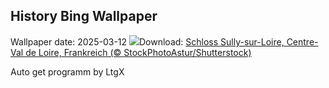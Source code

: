 ## History Bing Wallpaper
Wallpaper date: 2025-03-12
![](https://www.bing.com/th?id=OHR.ChateauLoire_DE-DE3739517283_UHD.jpg&w=1000)Download: [Schloss Sully-sur-Loire, Centre-Val de Loire, Frankreich (© StockPhotoAstur/Shutterstock)](https://www.bing.com/th?id=OHR.ChateauLoire_DE-DE3739517283_UHD.jpg)

Auto get programm by LtgX
